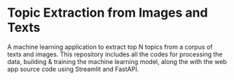 Topic Extraction from Images and Texts
==============================

A machine learning application to extract top N topics from a corpus of texts and images. This repository includes all the codes for processing the data, building &amp; training the machine learning model, along the with the web app source code using Streamlit and FastAPI.